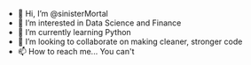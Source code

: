 - 👋 Hi, I’m @sinisterMortal
- 👀 I’m interested in Data Science and Finance
- 🌱 I’m currently learning Python
- 💞️ I’m looking to collaborate on making cleaner, stronger code
- 📫 How to reach me... You can't

<!---
sinisterMortal/sinisterMortal is a ✨ special ✨ repository because its `README.md` (this file) appears on your GitHub profile.
You can click the Preview link to take a look at your changes.
--->
